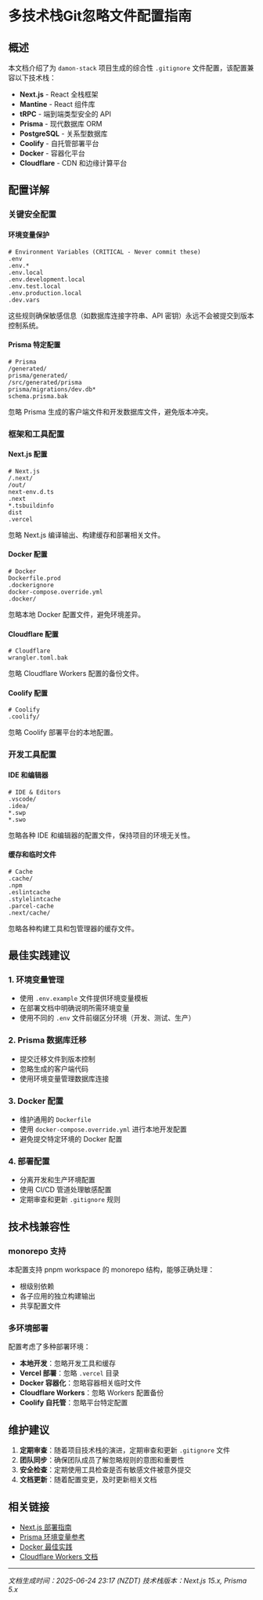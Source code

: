 # 多技术栈Git忽略文件配置指南

## 概述

本文档介绍了为 `damon-stack` 项目生成的综合性 `.gitignore` 文件配置，该配置兼容以下技术栈：

- **Next.js** - React 全栈框架
- **Mantine** - React 组件库
- **tRPC** - 端到端类型安全的 API
- **Prisma** - 现代数据库 ORM
- **PostgreSQL** - 关系型数据库
- **Coolify** - 自托管部署平台
- **Docker** - 容器化平台
- **Cloudflare** - CDN 和边缘计算平台

## 配置详解

### 关键安全配置

#### 环境变量保护
```gitignore
# Environment Variables (CRITICAL - Never commit these)
.env
.env.*
.env.local
.env.development.local
.env.test.local
.env.production.local
.dev.vars
```

这些规则确保敏感信息（如数据库连接字符串、API 密钥）永远不会被提交到版本控制系统。

#### Prisma 特定配置
```gitignore
# Prisma
/generated/
prisma/generated/
/src/generated/prisma
prisma/migrations/dev.db*
schema.prisma.bak
```

忽略 Prisma 生成的客户端文件和开发数据库文件，避免版本冲突。

### 框架和工具配置

#### Next.js 配置
```gitignore
# Next.js
/.next/
/out/
next-env.d.ts
.next
*.tsbuildinfo
dist
.vercel
```

忽略 Next.js 编译输出、构建缓存和部署相关文件。

#### Docker 配置
```gitignore
# Docker
Dockerfile.prod
.dockerignore
docker-compose.override.yml
.docker/
```

忽略本地 Docker 配置文件，避免环境差异。

#### Cloudflare 配置
```gitignore
# Cloudflare
wrangler.toml.bak
```

忽略 Cloudflare Workers 配置的备份文件。

#### Coolify 配置
```gitignore
# Coolify
.coolify/
```

忽略 Coolify 部署平台的本地配置。

### 开发工具配置

#### IDE 和编辑器
```gitignore
# IDE & Editors
.vscode/
.idea/
*.swp
*.swo
```

忽略各种 IDE 和编辑器的配置文件，保持项目的环境无关性。

#### 缓存和临时文件
```gitignore
# Cache
.cache/
.npm
.eslintcache
.stylelintcache
.parcel-cache
.next/cache/
```

忽略各种构建工具和包管理器的缓存文件。

## 最佳实践建议

### 1. 环境变量管理
- 使用 `.env.example` 文件提供环境变量模板
- 在部署文档中明确说明所需环境变量
- 使用不同的 `.env` 文件前缀区分环境（开发、测试、生产）

### 2. Prisma 数据库迁移
- 提交迁移文件到版本控制
- 忽略生成的客户端代码
- 使用环境变量管理数据库连接

### 3. Docker 配置
- 维护通用的 `Dockerfile`
- 使用 `docker-compose.override.yml` 进行本地开发配置
- 避免提交特定环境的 Docker 配置

### 4. 部署配置
- 分离开发和生产环境配置
- 使用 CI/CD 管道处理敏感配置
- 定期审查和更新 `.gitignore` 规则

## 技术栈兼容性

### monorepo 支持
本配置支持 pnpm workspace 的 monorepo 结构，能够正确处理：
- 根级别依赖
- 各子应用的独立构建输出
- 共享配置文件

### 多环境部署
配置考虑了多种部署环境：
- **本地开发**：忽略开发工具和缓存
- **Vercel 部署**：忽略 `.vercel` 目录
- **Docker 容器化**：忽略容器相关临时文件
- **Cloudflare Workers**：忽略 Workers 配置备份
- **Coolify 自托管**：忽略平台特定配置

## 维护建议

1. **定期审查**：随着项目技术栈的演进，定期审查和更新 `.gitignore` 文件
2. **团队同步**：确保团队成员了解忽略规则的意图和重要性
3. **安全检查**：定期使用工具检查是否有敏感文件被意外提交
4. **文档更新**：随着配置变更，及时更新相关文档

## 相关链接

- [Next.js 部署指南](https://nextjs.org/docs/deployment)
- [Prisma 环境变量参考](https://www.prisma.io/docs/reference/environment-variables-reference)
- [Docker 最佳实践](https://docs.docker.com/develop/dev-best-practices/)
- [Cloudflare Workers 文档](https://developers.cloudflare.com/workers/)

---

*文档生成时间：2025-06-24 23:17 (NZDT)*
*技术栈版本：Next.js 15.x, Prisma 5.x* 